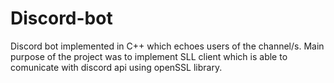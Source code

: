 # Discord-bot

Discord bot implemented in C++ which echoes users of the channel/s. Main purpose of the project was to
implement SLL client which is able to comunicate with discord api using openSSL library. 
